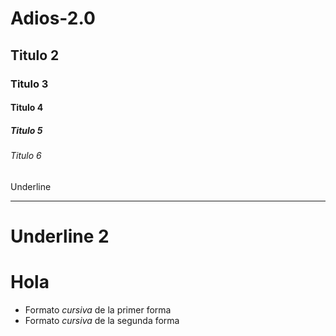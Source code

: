 # Adios-2.0
## Titulo 2
### Titulo 3
#### Titulo 4
##### Titulo 5
###### Titulo 6
Underline
____________________
Underline 2
====================
# Hola

- Formato *cursiva* de la primer forma
- Formato _cursiva_ de la segunda forma
